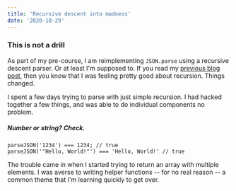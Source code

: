 ```yaml
---
title: 'Recursive descent into madness'
date: '2020-10-29'
---
```

### This is not a drill
As part of my pre-course, I am reimplementing `JSON.parse` using a recursive descent parser. Or at least I'm supposed to. If you read my [previous blog post](./recursion), then you know that I was feeling pretty good about recursion. Things changed.

I spent a few days trying to parse with just simple recursion. I had hacked together a few things, and was able to do individual components no problem. 

##### Number or string? Check.
```
parseJSON('1234') === 1234; // true
parseJSON('"Hello, World!"') === 'Hello, World!' // true
```
The trouble came in when I started trying to return an array with multiple elements. I was averse to writing helper functions -- for no real reason -- a common theme that I'm learning quickly to get over. 
